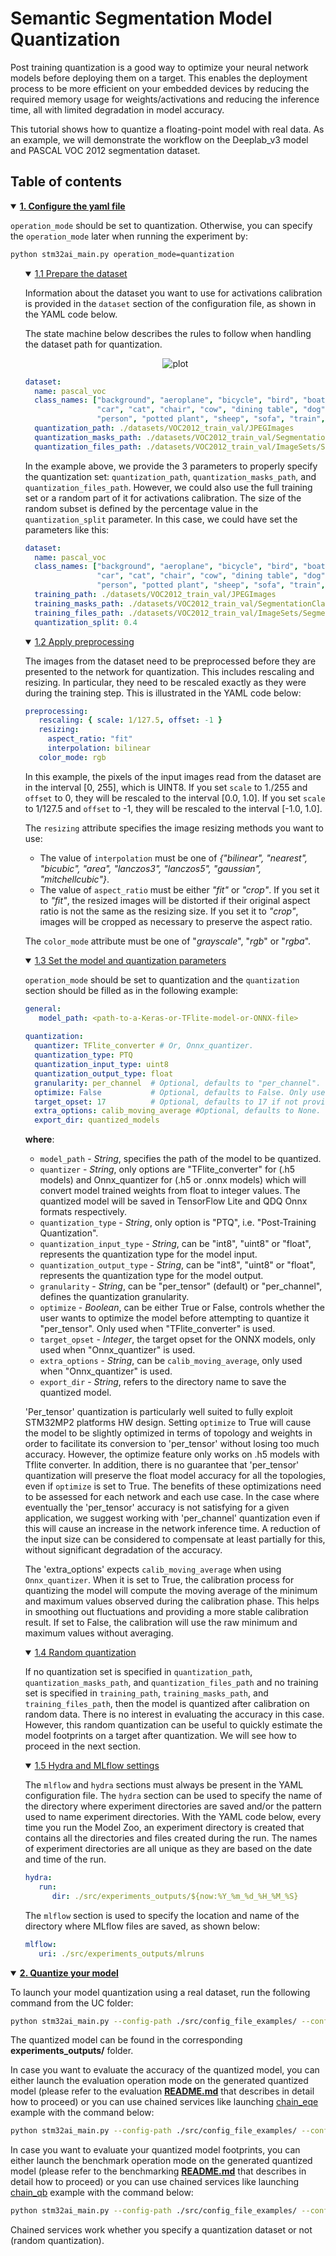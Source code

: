 # Semantic Segmentation Model Quantization

Post training quantization is a good way to optimize your neural network models before deploying them on a target. This enables the deployment process to be more efficient on your embedded devices by reducing the required memory usage for weights/activations and reducing the inference time, all with limited degradation in model accuracy.

This tutorial shows how to quantize a floating-point model with real data. As an example, we will demonstrate the workflow on the Deeplab_v3 model and PASCAL VOC 2012 segmentation dataset.

## <a id="">Table of contents</a>

<details open><summary><a href="#1"><b>1. Configure the yaml file</b></a></summary><a id="1"></a>

`operation_mode` should be set to quantization. Otherwise, you can specify the `operation_mode` later when running the experiment by:

```bash
python stm32ai_main.py operation_mode=quantization
```

<ul><details open><summary><a href="#1-1">1.1 Prepare the dataset</a></summary><a id="1-1"></a>

Information about the dataset you want to use for activations calibration is provided in the `dataset` section of the configuration file, as shown in the YAML code below.

The state machine below describes the rules to follow when handling the dataset path for quantization.
<div align="center" style="width:50%; margin: auto;">

![plot](../../common/doc/img/state_machine_quantization.JPG)
</div>

```yaml
dataset:
  name: pascal_voc
  class_names: ["background", "aeroplane", "bicycle", "bird", "boat", "bottle", "bus",
                "car", "cat", "chair", "cow", "dining table", "dog", "horse", "motorbike",
                "person", "potted plant", "sheep", "sofa", "train", "tv/monitor"]
  quantization_path: ./datasets/VOC2012_train_val/JPEGImages
  quantization_masks_path: ./datasets/VOC2012_train_val/SegmentationClassAug
  quantization_files_path: ./datasets/VOC2012_train_val/ImageSets/Segmentation/quantization.txt
```

In the example above, we provide the 3 parameters to properly specify the quantization set: `quantization_path`, `quantization_masks_path`, and `quantization_files_path`. However, we could also use the full training set or a random part of it for activations calibration. The size of the random subset is defined by the percentage value in the `quantization_split` parameter. In this case, we could have set the parameters like this:

```yaml
dataset:
  name: pascal_voc
  class_names: ["background", "aeroplane", "bicycle", "bird", "boat", "bottle", "bus",
                "car", "cat", "chair", "cow", "dining table", "dog", "horse", "motorbike",
                "person", "potted plant", "sheep", "sofa", "train", "tv/monitor"]
  training_path: ./datasets/VOC2012_train_val/JPEGImages
  training_masks_path: ./datasets/VOC2012_train_val/SegmentationClassAug
  training_files_path: ./datasets/VOC2012_train_val/ImageSets/Segmentation/trainaug.txt
  quantization_split: 0.4
```


</details></ul>
<ul><details open><summary><a href="#1-2">1.2 Apply preprocessing</a></summary><a id="1-2"></a>

The images from the dataset need to be preprocessed before they are presented to the network for quantization. This includes rescaling and resizing. In particular, they need to be rescaled exactly as they were during the training step. This is illustrated in the YAML code below:

```yaml
preprocessing:
   rescaling: { scale: 1/127.5, offset: -1 }
   resizing: 
     aspect_ratio: "fit"
     interpolation: bilinear
   color_mode: rgb
```

In this example, the pixels of the input images read from the dataset are in the interval [0, 255], which is UINT8. If you set `scale` to 1./255 and `offset` to 0, they will be rescaled to the interval [0.0, 1.0]. If you set `scale` to 1/127.5 and `offset` to -1, they will be rescaled to the interval [-1.0, 1.0].

The `resizing` attribute specifies the image resizing methods you want to use:
- The value of `interpolation` must be one of *{"bilinear", "nearest", "bicubic", "area", "lanczos3", "lanczos5", "gaussian", "mitchellcubic"}*.
- The value of `aspect_ratio` must be either *"fit"* or *"crop"*. If you set it to *"fit"*, the resized images will be distorted if their original aspect ratio is not the same as the resizing size. If you set it to *"crop"*, images will be cropped as necessary to preserve the aspect ratio.

The `color_mode` attribute must be one of "*grayscale*", "*rgb*" or "*rgba*".

</details></ul>
<ul><details open><summary><a href="#1-3">1.3 Set the model and quantization parameters</a></summary><a id="1-3"></a>

`operation_mode` should be set to quantization and the `quantization` section should be filled as in the following example: 

```yaml
general:
   model_path: <path-to-a-Keras-or-TFlite-model-or-ONNX-file> 
   
quantization:
  quantizer: TFlite_converter # Or, Onnx_quantizer.
  quantization_type: PTQ
  quantization_input_type: uint8
  quantization_output_type: float
  granularity: per_channel  # Optional, defaults to "per_channel".
  optimize: False           # Optional, defaults to False. Only used when using Onnx_quantizer
  target_opset: 17          # Optional, defaults to 17 if not provided. Only used when using Onnx_quantizer
  extra_options: calib_moving_average #Optional, defaults to None. Only used when using Onnx_quantizer
  export_dir: quantized_models
```

**where**:

- `model_path` - *String*, specifies the path of the model to be quantized.
- `quantizer` - *String*, only options are "TFlite_converter" for (.h5 models) and Onnx_quantizer for (.h5 or .onnx models) which will convert model trained weights from float to integer values. The quantized model will be saved in TensorFlow Lite and QDQ Onnx formats respectively.
- `quantization_type` - *String*, only option is "PTQ", i.e. "Post-Training Quantization". 
- `quantization_input_type` - *String*, can be "int8", "uint8" or "float", represents the quantization type for the model input.
- `quantization_output_type` - *String*, can be "int8", "uint8" or "float", represents the quantization type for the model output.
- `granularity` - *String*, can be "per_tensor" (default) or "per_channel", defines the quantization granularity.
- `optimize` - *Boolean*, can be either True or False, controls whether the user wants to optimize the model before attempting to quantize it "per_tensor". Only used when "TFlite_converter" is used.
- `target_opset` - *Integer*, the target opset for the ONNX models, only used when "Onnx_quantizer" is used.
- `extra_options` - *String*, can be `calib_moving_average`, only used when "Onnx_quantizer" is used.
- `export_dir` - *String*, refers to the directory name to save the quantized model.

'Per_tensor' quantization is particularly well suited to fully exploit STM32MP2 platforms HW design. Setting `optimize` to True will cause the model to be slightly optimized in terms of topology and weights in order to facilitate its conversion to 'per_tensor' without losing too much accuracy. However, the optimize feature only works on .h5 models with Tflite converter. In addition, there is no guarantee that 'per_tensor' quantization will preserve the float model accuracy for all the topologies, even if `optimize` is set to True. The benefits of these optimizations need to be assessed for each network and each use case. In the case where eventually the 'per_tensor' accuracy is not satisfying for a given application, we suggest working with 'per_channel' quantization even if this will cause an increase in the network inference time. A reduction of the input size can be considered to compensate at least partially for this, without significant degradation of the accuracy.

The 'extra_options' expects `calib_moving_average` when using `Onnx_quantizer`. When it is set to True, the calibration process for quantizing the model will compute the moving average of the minimum and maximum values observed during the calibration phase. This helps in smoothing out fluctuations and providing a more stable calibration result. If set to False, the calibration will use the raw minimum and maximum values without averaging.

</details></ul>
<ul><details open><summary><a href="#1-4">1.4 Random quantization</a></summary><a id="1-4"></a>

If no quantization set is specified in `quantization_path`, `quantization_masks_path`, and `quantization_files_path` and no training set is specified in `training_path`, `training_masks_path`, and `training_files_path`, then the model is quantized after calibration on random data. There is no interest in evaluating the accuracy in this case. However, this random quantization can be useful to quickly estimate the model footprints on a target after quantization. We will see how to proceed in the next section.

</details></ul>
<ul><details open><summary><a href="#1-5">1.5 Hydra and MLflow settings</a></summary><a id="1-5"></a>

The `mlflow` and `hydra` sections must always be present in the YAML configuration file. The `hydra` section can be used to specify the name of the directory where experiment directories are saved and/or the 
pattern used to name experiment directories. With the YAML code below, every time you run the Model Zoo, an experiment directory is created that contains all the directories and files created during the run. 
The names of experiment directories are all unique as they are based on the date and time of the run.

```yaml
hydra:
   run:
      dir: ./src/experiments_outputs/${now:%Y_%m_%d_%H_%M_%S}
```

The `mlflow` section is used to specify the location and name of the directory where MLflow files are saved, as shown below:

```yaml
mlflow:
   uri: ./src/experiments_outputs/mlruns
```

</details></ul>
</details>
<details open><summary><a href="#2"><b>2. Quantize your model</b></a></summary><a id="2"></a>

To launch your model quantization using a real dataset, run the following command from the UC folder:

```bash
python stm32ai_main.py --config-path ./src/config_file_examples/ --config-name quantization_config.yaml
```

The quantized model can be found in the corresponding **experiments_outputs/** folder.


In case you want to evaluate the accuracy of the quantized model, you can either launch the evaluation operation mode on the generated quantized model (please refer to the evaluation **[README.md](./README_EVALUATION.md)** that describes in detail how to proceed) or you can use chained services like launching [chain_eqe](../src/config_file_examples/chain_eqe_config.yaml) example with the command below:

```bash
python stm32ai_main.py --config-path ./src/config_file_examples/ --config-name chain_eqe_config.yaml
```

In case you want to evaluate your quantized model footprints, you can either launch the benchmark operation mode on the generated quantized model (please refer to the benchmarking **[README.md](./README_BENCHMARKING.md)** that describes in detail how to proceed) or you can use chained services like launching [chain_qb](../src/config_file_examples/chain_qb_config.yaml) example with the command below:

```bash
python stm32ai_main.py --config-path ./src/config_file_examples/ --config-name chain_qb_config.yaml
```

Chained services work whether you specify a quantization dataset or not (random quantization).

</details>
